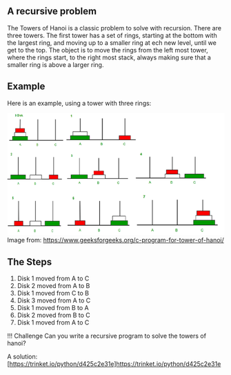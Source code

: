 
## A recursive problem

The Towers of Hanoi is a classic problem to solve with recursion.  There are three towers.  The first tower has a set of rings, starting at the bottom with the largest ring, and moving up to a smaller ring at ech new level, until we get to the top.  The object is to move the rings from the left most tower, where the rings start, to the right most stack, always making sure that a smaller ring is above a larger ring.

## Example

Here is an example, using a tower with three rings:

![Three Rings](./img/hanoi.png)
Image from: https://www.geeksforgeeks.org/c-program-for-tower-of-hanoi/

## The Steps

1. Disk 1 moved from A to C 
1. Disk 2 moved from A to B 
1. Disk 1 moved from C to B 
1. Disk 3 moved from A to C 
1. Disk 1 moved from B to A 
1. Disk 2 moved from B to C 
1. Disk 1 moved from A to C 

!!! Challenge
Can you write a recursive program to solve the towers of hanoi?

A solution: [https://trinket.io/python/d425c2e31e]https://trinket.io/python/d425c2e31e
